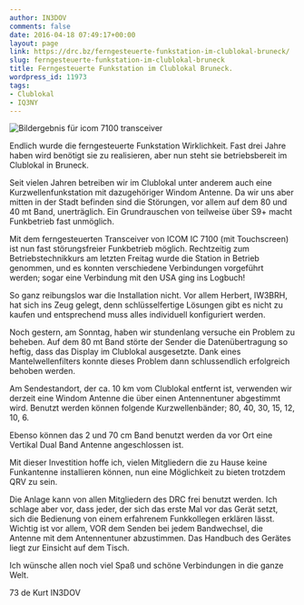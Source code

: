 ```yaml
---
author: IN3DOV
comments: false
date: 2016-04-18 07:49:17+00:00
layout: page
link: https://drc.bz/ferngesteuerte-funkstation-im-clublokal-bruneck/
slug: ferngesteuerte-funkstation-im-clublokal-bruneck
title: Ferngesteuerte Funkstation im Clublokal Bruneck.
wordpress_id: 11973
tags:
- Clublokal
- IQ3NY
---
```


![Bildergebnis für icom 7100 transceiver](https://encrypted-tbn2.gstatic.com/images?q=tbn:ANd9GcRm4plzsGD5HhvBZbir3h1_nJI2lkbmFkTUjKxla0bAqbREJ9k0Dg)

Endlich wurde die ferngesteuerte Funkstation Wirklichkeit. Fast drei Jahre haben wird benötigt sie zu realisieren, aber nun steht sie betriebsbereit im Clublokal in Bruneck.

Seit vielen Jahren betreiben wir im Clublokal unter anderem auch eine Kurzwellenfunkstation mit dazugehöriger Windom Antenne. Da wir uns aber mitten in der Stadt befinden sind die Störungen, vor allem auf dem 80 und 40 mt Band, unerträglich. Ein Grundrauschen von teilweise über S9+ macht Funkbetrieb fast unmöglich.

Mit dem ferngesteuerten Transceiver von ICOM IC 7100 (mit Touchscreen) ist nun fast störungsfreier Funkbetrieb möglich. Rechtzeitig zum Betriebstechnikkurs am letzten Freitag wurde die Station in Betrieb genommen, und es konnten verschiedene Verbindungen vorgeführt werden; sogar eine Verbindung mit den USA ging ins Logbuch!

So ganz reibungslos war die Installation nicht. Vor allem Herbert, IW3BRH, hat sich ins Zeug gelegt, denn schlüsselfertige Lösungen gibt es nicht zu kaufen und entsprechend muss alles individuell konfiguriert werden.

Noch gestern, am Sonntag, haben wir stundenlang versuche ein Problem zu beheben. Auf dem 80 mt Band störte der Sender die Datenübertragung so heftig, dass das Display im Clublokal ausgesetzte. Dank eines Mantelwellenfilters konnte dieses Problem dann schlussendlich erfolgreich behoben werden.

Am Sendestandort, der ca. 10 km vom Clublokal entfernt ist, verwenden wir derzeit eine Windom Antenne die über einen Antennentuner abgestimmt wird. Benutzt werden können folgende Kurzwellenbänder; 80, 40, 30, 15, 12, 10, 6.

Ebenso können das 2 und 70 cm Band benutzt werden da vor Ort eine Vertikal Dual Band Antenne angeschlossen ist.

Mit dieser Investition hoffe ich, vielen Mitgliedern die zu Hause keine Funkantenne installieren können, nun eine Möglichkeit zu bieten trotzdem QRV zu sein.

Die Anlage kann von allen Mitgliedern des DRC frei benutzt werden. Ich schlage aber vor, dass jeder, der sich das erste Mal vor das Gerät setzt, sich die Bedienung von einem erfahrenem Funkkollegen erklären lässt. Wichtig ist vor allem, VOR dem Senden bei jedem Bandwechsel, die Antenne mit dem Antennentuner abzustimmen. Das Handbuch des Gerätes liegt zur Einsicht auf dem Tisch.

Ich wünsche allen noch viel Spaß und schöne Verbindungen in die ganze Welt.

73 de Kurt IN3DOV


